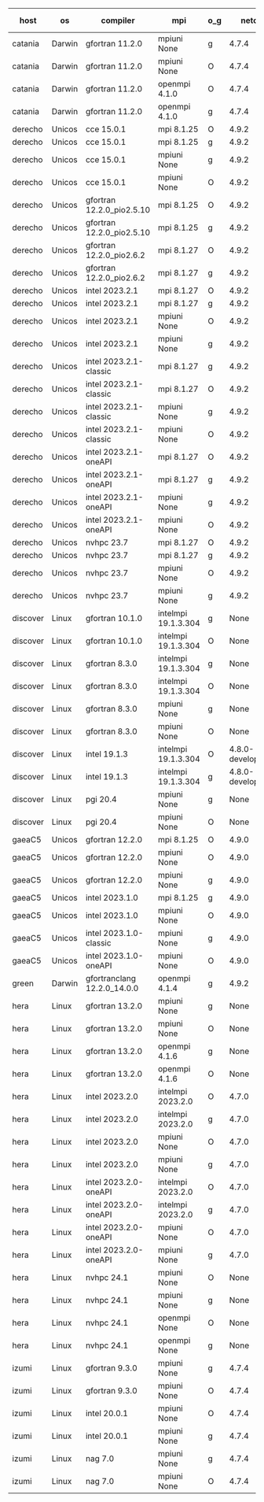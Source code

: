 

| host     | os       | compiler                              | mpi                      | o_g        | netcdf        | build       | u_pass          | u_fail          | s_pass            | s_fail            | e_pass             | e_fail             | nuopc_pass       | nuopc_fail       | artifacts link          |
|----------|----------|---------------------------------------|--------------------------|------------|---------------|-------------|-----------------|-----------------|-------------------|-------------------|--------------------|--------------------|------------------|------------------|-------------------------|
| catania | Darwin | gfortran 11.2.0 | mpiuni None  | g | 4.7.4  | PASS | 12442 | 0 | 8 | 0 | 44 | 0 | None | None | <a href="https://github.com/esmf-org/esmf-test-artifacts/tree/100df4a2df2e48e8fdb3609f68abcf1810e3cf33/develop/gfortran/11.2.0/g/mpiuni/None" target="_blank">100df4a</a> | 
| catania | Darwin | gfortran 11.2.0 | mpiuni None  | O | 4.7.4  | PASS | 12442 | 0 | 8 | 0 | 44 | 0 | None | None | <a href="https://github.com/esmf-org/esmf-test-artifacts/tree/2a8e4afa4c1e200380803844a91aac725c70394a/develop/gfortran/11.2.0/O/mpiuni/None" target="_blank">2a8e4af</a> | 
| catania | Darwin | gfortran 11.2.0 | openmpi 4.1.0  | O | 4.7.4  | PASS | 14107 | 3 | 50 | 0 | 81 | 0 | 51 | 0 | <a href="https://github.com/esmf-org/esmf-test-artifacts/tree/49dd7d1d11ce406819ea31e0c9aa62fa0c5fe908/develop/gfortran/11.2.0/O/openmpi/4.1.0" target="_blank">49dd7d1</a> | 
| catania | Darwin | gfortran 11.2.0 | openmpi 4.1.0  | g | 4.7.4  | PASS | 14107 | 3 | 50 | 0 | 81 | 0 | 51 | 0 | <a href="https://github.com/esmf-org/esmf-test-artifacts/tree/9a4538e7a3193ec78b3411b67562f4c86c71a82f/develop/gfortran/11.2.0/g/openmpi/4.1.0" target="_blank">9a4538e</a> | 
| derecho | Unicos | cce 15.0.1 | mpi 8.1.25  | O | 4.9.2  | PASS | 14032 | 78 | 50 | 0 | 81 | 0 | 51 | 0 | <a href="https://github.com/esmf-org/esmf-test-artifacts/tree/0e7d1505e40acf34a7d3e5d09de7c6cb4fa909fd/develop/cce/15.0.1/O/mpi/8.1.25" target="_blank">0e7d150</a> | 
| derecho | Unicos | cce 15.0.1 | mpi 8.1.25  | g | 4.9.2  | PASS | 14034 | 76 | 50 | 0 | 81 | 0 | 51 | 0 | <a href="https://github.com/esmf-org/esmf-test-artifacts/tree/78d925dd2ed2abc83f44a58da24f5024f2a689b3/develop/cce/15.0.1/g/mpi/8.1.25" target="_blank">78d925d</a> | 
| derecho | Unicos | cce 15.0.1 | mpiuni None  | g | 4.9.2  | PASS | 12366 | 76 | 8 | 0 | 44 | 0 | None | None | <a href="https://github.com/esmf-org/esmf-test-artifacts/tree/593fc6e6015f22ba6581aa1641405246a37db562/develop/cce/15.0.1/g/mpiuni/None" target="_blank">593fc6e</a> | 
| derecho | Unicos | cce 15.0.1 | mpiuni None  | O | 4.9.2  | PASS | 12364 | 78 | 8 | 0 | 44 | 0 | None | None | <a href="https://github.com/esmf-org/esmf-test-artifacts/tree/c995902af47debaeed9ce4fe0d043267b93150fc/develop/cce/15.0.1/O/mpiuni/None" target="_blank">c995902</a> | 
| derecho | Unicos | gfortran 12.2.0_pio2.5.10 | mpi 8.1.25  | O | 4.9.2  | PASS | 14110 | 0 | 50 | 0 | 81 | 0 | 51 | 0 | <a href="https://github.com/esmf-org/esmf-test-artifacts/tree/5eeb4646db580d7d747ae74cdc73f14738591cc1/develop/gfortran/12.2.0_pio2.5.10/O/mpi/8.1.25" target="_blank">5eeb464</a> | 
| derecho | Unicos | gfortran 12.2.0_pio2.5.10 | mpi 8.1.25  | g | 4.9.2  | PASS | 14110 | 0 | 50 | 0 | 81 | 0 | 51 | 0 | <a href="https://github.com/esmf-org/esmf-test-artifacts/tree/42ac2dfb7b00edf71ab0090230b131a1cd34432e/develop/gfortran/12.2.0_pio2.5.10/g/mpi/8.1.25" target="_blank">42ac2df</a> | 
| derecho | Unicos | gfortran 12.2.0_pio2.6.2 | mpi 8.1.27  | O | 4.9.2  | PASS | 14110 | 0 | 50 | 0 | 81 | 0 | 51 | 0 | <a href="https://github.com/esmf-org/esmf-test-artifacts/tree/15da75d5b7cd0619246d0c02d3c7b8ba6315ae55/develop/gfortran/12.2.0_pio2.6.2/O/mpi/8.1.27" target="_blank">15da75d</a> | 
| derecho | Unicos | gfortran 12.2.0_pio2.6.2 | mpi 8.1.27  | g | 4.9.2  | PASS | 14110 | 0 | 50 | 0 | 81 | 0 | 51 | 0 | <a href="https://github.com/esmf-org/esmf-test-artifacts/tree/93bc5730f6c7158fde4aee746378499f61f4a02b/develop/gfortran/12.2.0_pio2.6.2/g/mpi/8.1.27" target="_blank">93bc573</a> | 
| derecho | Unicos | intel 2023.2.1 | mpi 8.1.27  | O | 4.9.2  | PASS | 14110 | 0 | 50 | 0 | 81 | 0 | 51 | 0 | <a href="https://github.com/esmf-org/esmf-test-artifacts/tree/14debbad82f6dcbde7429bb8e83205464df4a7bb/develop/intel/2023.2.1/O/mpi/8.1.27" target="_blank">14debba</a> | 
| derecho | Unicos | intel 2023.2.1 | mpi 8.1.27  | g | 4.9.2  | PASS | 14110 | 0 | 50 | 0 | 81 | 0 | 51 | 0 | <a href="https://github.com/esmf-org/esmf-test-artifacts/tree/44b847e0348265b2f93d83cb3389526f1d41c827/develop/intel/2023.2.1/g/mpi/8.1.27" target="_blank">44b847e</a> | 
| derecho | Unicos | intel 2023.2.1 | mpiuni None  | O | 4.9.2  | PASS | 12442 | 0 | 8 | 0 | 44 | 0 | None | None | <a href="https://github.com/esmf-org/esmf-test-artifacts/tree/7d59243eb82371f47aaa42cc8fb824467b30f89a/develop/intel/2023.2.1/O/mpiuni/None" target="_blank">7d59243</a> | 
| derecho | Unicos | intel 2023.2.1 | mpiuni None  | g | 4.9.2  | PASS | 12442 | 0 | 8 | 0 | 44 | 0 | None | None | <a href="https://github.com/esmf-org/esmf-test-artifacts/tree/6851759901fb3d899b08fbba7fa43d84ce93a379/develop/intel/2023.2.1/g/mpiuni/None" target="_blank">6851759</a> | 
| derecho | Unicos | intel 2023.2.1-classic | mpi 8.1.27  | g | 4.9.2  | PASS | 14110 | 0 | 50 | 0 | 81 | 0 | 51 | 0 | <a href="https://github.com/esmf-org/esmf-test-artifacts/tree/eed109958ed12a13533c25fb807fbfd19ce1b391/develop/intel/2023.2.1-classic/g/mpi/8.1.27" target="_blank">eed1099</a> | 
| derecho | Unicos | intel 2023.2.1-classic | mpi 8.1.27  | O | 4.9.2  | PASS | 14110 | 0 | 50 | 0 | 81 | 0 | 51 | 0 | <a href="https://github.com/esmf-org/esmf-test-artifacts/tree/a2367dd3f87e1db264b6a75264136ec1eb0b2ce9/develop/intel/2023.2.1-classic/O/mpi/8.1.27" target="_blank">a2367dd</a> | 
| derecho | Unicos | intel 2023.2.1-classic | mpiuni None  | g | 4.9.2  | PASS | 12442 | 0 | 8 | 0 | 44 | 0 | None | None | <a href="https://github.com/esmf-org/esmf-test-artifacts/tree/c3b956ce60c37de0e7952bb611fceab67a87ce04/develop/intel/2023.2.1-classic/g/mpiuni/None" target="_blank">c3b956c</a> | 
| derecho | Unicos | intel 2023.2.1-classic | mpiuni None  | O | 4.9.2  | PASS | 12442 | 0 | 8 | 0 | 44 | 0 | None | None | <a href="https://github.com/esmf-org/esmf-test-artifacts/tree/ea1c75b0a9b6bc0445045e7be4ee51e71f1b865e/develop/intel/2023.2.1-classic/O/mpiuni/None" target="_blank">ea1c75b</a> | 
| derecho | Unicos | intel 2023.2.1-oneAPI | mpi 8.1.27  | O | 4.9.2  | PASS | 14110 | 0 | 49 | 1 | 81 | 0 | 51 | 0 | <a href="https://github.com/esmf-org/esmf-test-artifacts/tree/f57183184999266cad583923256077456be239b1/develop/intel/2023.2.1-oneAPI/O/mpi/8.1.27" target="_blank">f571831</a> | 
| derecho | Unicos | intel 2023.2.1-oneAPI | mpi 8.1.27  | g | 4.9.2  | PASS | 14110 | 0 | 50 | 0 | 81 | 0 | 51 | 0 | <a href="https://github.com/esmf-org/esmf-test-artifacts/tree/5c56bed246c5783db4299db4e978861961df71a0/develop/intel/2023.2.1-oneAPI/g/mpi/8.1.27" target="_blank">5c56bed</a> | 
| derecho | Unicos | intel 2023.2.1-oneAPI | mpiuni None  | g | 4.9.2  | PASS | 12442 | 0 | 8 | 0 | 44 | 0 | None | None | <a href="https://github.com/esmf-org/esmf-test-artifacts/tree/d08505ce67ba2c32c9a194d1dc5df7d6b6b406f2/develop/intel/2023.2.1-oneAPI/g/mpiuni/None" target="_blank">d08505c</a> | 
| derecho | Unicos | intel 2023.2.1-oneAPI | mpiuni None  | O | 4.9.2  | PASS | 12442 | 0 | 8 | 0 | 44 | 0 | None | None | <a href="https://github.com/esmf-org/esmf-test-artifacts/tree/f6d9d761f40adc13872db0d96f8a0d8ae4f78562/develop/intel/2023.2.1-oneAPI/O/mpiuni/None" target="_blank">f6d9d76</a> | 
| derecho | Unicos | nvhpc 23.7 | mpi 8.1.27  | O | 4.9.2  | PASS | 14110 | 0 | 50 | 0 | 81 | 0 | 51 | 0 | <a href="https://github.com/esmf-org/esmf-test-artifacts/tree/4803ee743beaa86754a33afda79cf7ec864b020a/develop/nvhpc/23.7/O/mpi/8.1.27" target="_blank">4803ee7</a> | 
| derecho | Unicos | nvhpc 23.7 | mpi 8.1.27  | g | 4.9.2  | PASS | 14110 | 0 | 50 | 0 | 81 | 0 | 51 | 0 | <a href="https://github.com/esmf-org/esmf-test-artifacts/tree/8d1bbeb64406dc67985fe2d740c38df8b7959486/develop/nvhpc/23.7/g/mpi/8.1.27" target="_blank">8d1bbeb</a> | 
| derecho | Unicos | nvhpc 23.7 | mpiuni None  | O | 4.9.2  | PASS | 12442 | 0 | 8 | 0 | 44 | 0 | None | None | <a href="https://github.com/esmf-org/esmf-test-artifacts/tree/cb9c4b481563343eef285791fca73350b3cf6fe5/develop/nvhpc/23.7/O/mpiuni/None" target="_blank">cb9c4b4</a> | 
| derecho | Unicos | nvhpc 23.7 | mpiuni None  | g | 4.9.2  | PASS | 12442 | 0 | 8 | 0 | 44 | 0 | None | None | <a href="https://github.com/esmf-org/esmf-test-artifacts/tree/2726a4480473987f7f4828152ecdaf6a553437e0/develop/nvhpc/23.7/g/mpiuni/None" target="_blank">2726a44</a> | 
| discover | Linux | gfortran 10.1.0 | intelmpi 19.1.3.304  | g | None  | PASS | 14095 | 15 | 50 | 0 | 81 | 0 | 51 | 0 | <a href="https://github.com/esmf-org/esmf-test-artifacts/tree/63609f2acbb5d3ad25ccfe7b8811ce2fd3f99b5d/develop/gfortran/10.1.0/g/intelmpi/19.1.3.304" target="_blank">63609f2</a> | 
| discover | Linux | gfortran 10.1.0 | intelmpi 19.1.3.304  | O | None  | PASS | 14095 | 15 | 50 | 0 | 81 | 0 | 51 | 0 | <a href="https://github.com/esmf-org/esmf-test-artifacts/tree/e89195c12b707f72dbaa2e2ef560afd46492578f/develop/gfortran/10.1.0/O/intelmpi/19.1.3.304" target="_blank">e89195c</a> | 
| discover | Linux | gfortran 8.3.0 | intelmpi 19.1.3.304  | g | None  | PASS | 14095 | 15 | 50 | 0 | 81 | 0 | 51 | 0 | <a href="https://github.com/esmf-org/esmf-test-artifacts/tree/ea435716488628b95d27a3d1399a8c1d384fa48a/develop/gfortran/8.3.0/g/intelmpi/19.1.3.304" target="_blank">ea43571</a> | 
| discover | Linux | gfortran 8.3.0 | intelmpi 19.1.3.304  | O | None  | PASS | 14095 | 15 | 50 | 0 | 81 | 0 | 51 | 0 | <a href="https://github.com/esmf-org/esmf-test-artifacts/tree/0cea4ced1b46cf5011230319cf3f1c5729cc08eb/develop/gfortran/8.3.0/O/intelmpi/19.1.3.304" target="_blank">0cea4ce</a> | 
| discover | Linux | gfortran 8.3.0 | mpiuni None  | g | None  | PASS | 12442 | 0 | 8 | 0 | 44 | 0 | None | None | <a href="https://github.com/esmf-org/esmf-test-artifacts/tree/cc5ddc8ca05ddce5f16ec77edfa41efe8c35a545/develop/gfortran/8.3.0/g/mpiuni/None" target="_blank">cc5ddc8</a> | 
| discover | Linux | gfortran 8.3.0 | mpiuni None  | O | None  | PASS | 12442 | 0 | 8 | 0 | 44 | 0 | None | None | <a href="https://github.com/esmf-org/esmf-test-artifacts/tree/663daaa4f2a9b589b88ca66eff685db37684f0a4/develop/gfortran/8.3.0/O/mpiuni/None" target="_blank">663daaa</a> | 
| discover | Linux | intel 19.1.3 | intelmpi 19.1.3.304  | O | 4.8.0-development  | PASS | 14110 | 0 | 50 | 0 | 81 | 0 | 51 | 0 | <a href="https://github.com/esmf-org/esmf-test-artifacts/tree/e742d663ead51acb0e659c64703db5cf7076d99a/develop/intel/19.1.3/O/intelmpi/19.1.3.304" target="_blank">e742d66</a> | 
| discover | Linux | intel 19.1.3 | intelmpi 19.1.3.304  | g | 4.8.0-development  | PASS | 14110 | 0 | 50 | 0 | 81 | 0 | 51 | 0 | <a href="https://github.com/esmf-org/esmf-test-artifacts/tree/34a11339370310f6b3eb4d095511a6f22705ec50/develop/intel/19.1.3/g/intelmpi/19.1.3.304" target="_blank">34a1133</a> | 
| discover | Linux | pgi 20.4 | mpiuni None  | g | None  | PASS | 12442 | 0 | 8 | 0 | 44 | 0 | None | None | <a href="https://github.com/esmf-org/esmf-test-artifacts/tree/5aee4efb93b1c1a11b742bfd412c5b9ca87be0fe/develop/pgi/20.4/g/mpiuni/None" target="_blank">5aee4ef</a> | 
| discover | Linux | pgi 20.4 | mpiuni None  | O | None  | PASS | 12442 | 0 | 8 | 0 | 44 | 0 | None | None | <a href="https://github.com/esmf-org/esmf-test-artifacts/tree/18b4bca4760e87e13f1fe0fccc0073c82b51a38f/develop/pgi/20.4/O/mpiuni/None" target="_blank">18b4bca</a> | 
| gaeaC5 | Unicos | gfortran 12.2.0 | mpi 8.1.25  | O | 4.9.0  | PASS | 14110 | 0 | 50 | 0 | 81 | 0 | 51 | 0 | <a href="https://github.com/esmf-org/esmf-test-artifacts/tree/5e55cf0070dcb3588f271351e0007033f2d99d46/develop/gfortran/12.2.0/O/mpi/8.1.25" target="_blank">5e55cf0</a> | 
| gaeaC5 | Unicos | gfortran 12.2.0 | mpiuni None  | O | 4.9.0  | PASS | 12442 | 0 | 8 | 0 | 44 | 0 | None | None | <a href="https://github.com/esmf-org/esmf-test-artifacts/tree/8fec5a61e5e8b1ebff927fa03da686eaa41583b5/develop/gfortran/12.2.0/O/mpiuni/None" target="_blank">8fec5a6</a> | 
| gaeaC5 | Unicos | gfortran 12.2.0 | mpiuni None  | g | 4.9.0  | PASS | None | None | None | None | None | None | None | None | <a href="https://github.com/esmf-org/esmf-test-artifacts/tree/442fd4304f3b0d91214113c8ef12910d6f2c58fc/develop/gfortran/12.2.0/g/mpiuni/None" target="_blank">442fd43</a> | 
| gaeaC5 | Unicos | intel 2023.1.0 | mpi 8.1.25  | g | 4.9.0  | PASS | None | None | None | None | None | None | None | None | <a href="https://github.com/esmf-org/esmf-test-artifacts/tree/fd06e5b224132cc46917857cc104cdd34b58a5e7/develop/intel/2023.1.0/g/mpi/8.1.25" target="_blank">fd06e5b</a> | 
| gaeaC5 | Unicos | intel 2023.1.0 | mpiuni None  | O | 4.9.0  | PASS | 12442 | 0 | 8 | 0 | 44 | 0 | None | None | <a href="https://github.com/esmf-org/esmf-test-artifacts/tree/cdcd6c17e78ce111e1e9cdf0c715c9993f2d553c/develop/intel/2023.1.0/O/mpiuni/None" target="_blank">cdcd6c1</a> | 
| gaeaC5 | Unicos | intel 2023.1.0-classic | mpiuni None  | g | 4.9.0  | PASS | None | None | None | None | None | None | None | None | <a href="https://github.com/esmf-org/esmf-test-artifacts/tree/ce47e8d900a964b0584bb7a85652977c30052f99/develop/intel/2023.1.0-classic/g/mpiuni/None" target="_blank">ce47e8d</a> | 
| gaeaC5 | Unicos | intel 2023.1.0-oneAPI | mpiuni None  | O | 4.9.0  | PASS | 12442 | 0 | 8 | 0 | 44 | 0 | None | None | <a href="https://github.com/esmf-org/esmf-test-artifacts/tree/4b112007d0611afcb4fe1a377ca401f7b905ca4e/develop/intel/2023.1.0-oneAPI/O/mpiuni/None" target="_blank">4b11200</a> | 
| green | Darwin | gfortranclang 12.2.0_14.0.0 | openmpi 4.1.4  | g | 4.9.2  | PASS | None | None | None | None | None | None | None | None | <a href="https://github.com/esmf-org/esmf-test-artifacts/tree/0c9c2aef9a553958a72526d1bc23ed6fd8ca397a/develop/gfortranclang/12.2.0_14.0.0/g/openmpi/4.1.4" target="_blank">0c9c2ae</a> | 
| hera | Linux | gfortran 13.2.0 | mpiuni None  | g | None  | PASS | 12442 | 0 | 8 | 0 | 44 | 0 | None | None | <a href="https://github.com/esmf-org/esmf-test-artifacts/tree/9e9651902869ebe4cdf40ce23d1f84799dcb52f6/develop/gfortran/13.2.0/g/mpiuni/None" target="_blank">9e96519</a> | 
| hera | Linux | gfortran 13.2.0 | mpiuni None  | O | None  | PASS | 12442 | 0 | 8 | 0 | 44 | 0 | None | None | <a href="https://github.com/esmf-org/esmf-test-artifacts/tree/c03f83877ef4aebf51c9c46f12886eef41a61f9a/develop/gfortran/13.2.0/O/mpiuni/None" target="_blank">c03f838</a> | 
| hera | Linux | gfortran 13.2.0 | openmpi 4.1.6  | g | None  | PASS | 14110 | 0 | 50 | 0 | 81 | 0 | 51 | 0 | <a href="https://github.com/esmf-org/esmf-test-artifacts/tree/6b30186334d8b45ba0a8597250219006591a18e2/develop/gfortran/13.2.0/g/openmpi/4.1.6" target="_blank">6b30186</a> | 
| hera | Linux | gfortran 13.2.0 | openmpi 4.1.6  | O | None  | PASS | 14110 | 0 | 50 | 0 | 81 | 0 | 51 | 0 | <a href="https://github.com/esmf-org/esmf-test-artifacts/tree/f67da128f0f49f32cad8f81df3e649c108965f1a/develop/gfortran/13.2.0/O/openmpi/4.1.6" target="_blank">f67da12</a> | 
| hera | Linux | intel 2023.2.0 | intelmpi 2023.2.0  | O | 4.7.0  | PASS | 14110 | 0 | 50 | 0 | 81 | 0 | 51 | 0 | <a href="https://github.com/esmf-org/esmf-test-artifacts/tree/4d5832a359cc628b956149ad5f363fdc5948b3aa/develop/intel/2023.2.0/O/intelmpi/2023.2.0" target="_blank">4d5832a</a> | 
| hera | Linux | intel 2023.2.0 | intelmpi 2023.2.0  | g | 4.7.0  | PASS | 14110 | 0 | 50 | 0 | 81 | 0 | 51 | 0 | <a href="https://github.com/esmf-org/esmf-test-artifacts/tree/a640904e2ec1bfcd1eb65433e1557ce3eba23bc5/develop/intel/2023.2.0/g/intelmpi/2023.2.0" target="_blank">a640904</a> | 
| hera | Linux | intel 2023.2.0 | mpiuni None  | O | 4.7.0  | PASS | 12442 | 0 | 8 | 0 | 44 | 0 | None | None | <a href="https://github.com/esmf-org/esmf-test-artifacts/tree/6062ec065ed78acaf490466a2a41dc3138f32460/develop/intel/2023.2.0/O/mpiuni/None" target="_blank">6062ec0</a> | 
| hera | Linux | intel 2023.2.0 | mpiuni None  | g | 4.7.0  | PASS | 12442 | 0 | 8 | 0 | 44 | 0 | None | None | <a href="https://github.com/esmf-org/esmf-test-artifacts/tree/b19963e2fc00106d295abf15473e712c96e098d1/develop/intel/2023.2.0/g/mpiuni/None" target="_blank">b19963e</a> | 
| hera | Linux | intel 2023.2.0-oneAPI | intelmpi 2023.2.0  | O | 4.7.0  | PASS | 14110 | 0 | 49 | 1 | 81 | 0 | 51 | 0 | <a href="https://github.com/esmf-org/esmf-test-artifacts/tree/9a6c46e2acf7bdf1ac28c46574ec512d7d477c2a/develop/intel/2023.2.0-oneAPI/O/intelmpi/2023.2.0" target="_blank">9a6c46e</a> | 
| hera | Linux | intel 2023.2.0-oneAPI | intelmpi 2023.2.0  | g | 4.7.0  | PASS | 14110 | 0 | 50 | 0 | 81 | 0 | 51 | 0 | <a href="https://github.com/esmf-org/esmf-test-artifacts/tree/cf3ba55c6b9f9f82d8322985c9a8f2a0ba114c8d/develop/intel/2023.2.0-oneAPI/g/intelmpi/2023.2.0" target="_blank">cf3ba55</a> | 
| hera | Linux | intel 2023.2.0-oneAPI | mpiuni None  | O | 4.7.0  | PASS | 12442 | 0 | 8 | 0 | 44 | 0 | None | None | <a href="https://github.com/esmf-org/esmf-test-artifacts/tree/baa3fd67841e426581c48d40c74f792312b3c451/develop/intel/2023.2.0-oneAPI/O/mpiuni/None" target="_blank">baa3fd6</a> | 
| hera | Linux | intel 2023.2.0-oneAPI | mpiuni None  | g | 4.7.0  | PASS | 12442 | 0 | 8 | 0 | 44 | 0 | None | None | <a href="https://github.com/esmf-org/esmf-test-artifacts/tree/2e8fa2ce407394c4e949e0d238d68f0b2fb7ab95/develop/intel/2023.2.0-oneAPI/g/mpiuni/None" target="_blank">2e8fa2c</a> | 
| hera | Linux | nvhpc 24.1 | mpiuni None  | O | None  | PASS | 12442 | 0 | 8 | 0 | 44 | 0 | None | None | <a href="https://github.com/esmf-org/esmf-test-artifacts/tree/05b8af0b8f2d1b8e9bc04801cccc2a8751a39077/develop/nvhpc/24.1/O/mpiuni/None" target="_blank">05b8af0</a> | 
| hera | Linux | nvhpc 24.1 | mpiuni None  | g | None  | PASS | 12442 | 0 | 8 | 0 | 44 | 0 | None | None | <a href="https://github.com/esmf-org/esmf-test-artifacts/tree/7a9aaf5d2e3f0d47533c1a440efc6b5586bffee7/develop/nvhpc/24.1/g/mpiuni/None" target="_blank">7a9aaf5</a> | 
| hera | Linux | nvhpc 24.1 | openmpi None  | O | None  | PASS | 14110 | 0 | 50 | 0 | 81 | 0 | 51 | 0 | <a href="https://github.com/esmf-org/esmf-test-artifacts/tree/afb46122293dedbac0bd5977a85eacc77c80a209/develop/nvhpc/24.1/O/openmpi/None" target="_blank">afb4612</a> | 
| hera | Linux | nvhpc 24.1 | openmpi None  | g | None  | PASS | 14110 | 0 | 50 | 0 | 81 | 0 | 51 | 0 | <a href="https://github.com/esmf-org/esmf-test-artifacts/tree/b222e52c4bcba5ee2522309a7a650aa54bb074e8/develop/nvhpc/24.1/g/openmpi/None" target="_blank">b222e52</a> | 
| izumi | Linux | gfortran 9.3.0 | mpiuni None  | g | 4.7.4  | PASS | 12442 | 0 | 8 | 0 | 44 | 0 | None | None | <a href="https://github.com/esmf-org/esmf-test-artifacts/tree/db863dc456d9f9ba0f034c3d8b9c6339abee4255/develop/gfortran/9.3.0/g/mpiuni/None" target="_blank">db863dc</a> | 
| izumi | Linux | gfortran 9.3.0 | mpiuni None  | O | 4.7.4  | PASS | 12442 | 0 | 8 | 0 | 44 | 0 | None | None | <a href="https://github.com/esmf-org/esmf-test-artifacts/tree/9425b90f0868acea2fe0bd80e2811e97c2711a98/develop/gfortran/9.3.0/O/mpiuni/None" target="_blank">9425b90</a> | 
| izumi | Linux | intel 20.0.1 | mpiuni None  | O | 4.7.4  | PASS | 12442 | 0 | 8 | 0 | 44 | 0 | None | None | <a href="https://github.com/esmf-org/esmf-test-artifacts/tree/531442edddb708f18d3ba87c6b3f7954dfadb3d4/develop/intel/20.0.1/O/mpiuni/None" target="_blank">531442e</a> | 
| izumi | Linux | intel 20.0.1 | mpiuni None  | g | 4.7.4  | PASS | 12442 | 0 | 8 | 0 | 44 | 0 | None | None | <a href="https://github.com/esmf-org/esmf-test-artifacts/tree/953bde92fd16c57188c8bf67c3dafe642f1406f2/develop/intel/20.0.1/g/mpiuni/None" target="_blank">953bde9</a> | 
| izumi | Linux | nag 7.0 | mpiuni None  | g | 4.7.4  | PASS | 12442 | 0 | 8 | 0 | 44 | 0 | None | None | <a href="https://github.com/esmf-org/esmf-test-artifacts/tree/d1a8e03cd3f77062e88cfef8a1e7a9a31a60b183/develop/nag/7.0/g/mpiuni/None" target="_blank">d1a8e03</a> | 
| izumi | Linux | nag 7.0 | mpiuni None  | O | 4.7.4  | PASS | 12442 | 0 | 8 | 0 | 44 | 0 | None | None | <a href="https://github.com/esmf-org/esmf-test-artifacts/tree/dfc346424c736485837906447d3bffda1980844f/develop/nag/7.0/O/mpiuni/None" target="_blank">dfc3464</a> | 
